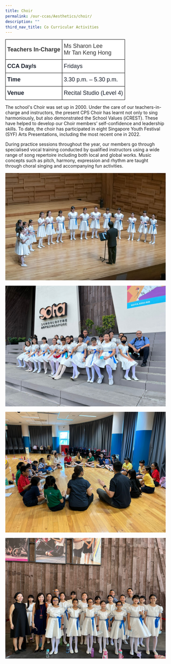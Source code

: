 ```yaml
---
title: Choir
permalink: /our-ccas/Aesthetics/choir/
description: ""
third_nav_title: Co Curricular Activities
---
```

<style type="text/css">
.tg  {border-collapse:collapse;border-spacing:0;}
.tg td{border-color:black;border-style:solid;border-width:1px;font-family:Arial, sans-serif;font-size:14px;
  overflow:hidden;padding:10px 5px;word-break:normal;}
.tg th{border-color:black;border-style:solid;border-width:1px;font-family:Arial, sans-serif;font-size:14px;
  font-weight:normal;overflow:hidden;padding:10px 5px;word-break:normal;}
.tg .tg-via6{background-color:#FFF;color:#1A202C;font-size:18px;font-weight:bold;text-align:left;vertical-align:middle}
.tg .tg-l3od{background-color:#FFF;color:#1A202C;font-size:18px;text-align:left;vertical-align:middle}
.tg .tg-ntp0{background-color:#FFF;color:#323232;font-size:18px;font-weight:bold;text-align:left;vertical-align:middle}
.tg .tg-y8at{background-color:#FFF;color:#323232;font-size:18px;text-align:left;vertical-align:middle}
</style>
<table class="tg">
<thead>
  <tr>
    <th class="tg-ntp0"><span style="font-weight:bold;color:#323232">Teachers In-Charge   </span></th>
    <th class="tg-y8at">Ms Sharon Lee<br><span style="font-weight:normal;color:#323232">Mr Tan Keng Hong   </span></th>
  </tr>
</thead>
<tbody>
  <tr>
    <td class="tg-via6">CCA Day/s   </td>
    <td class="tg-l3od">Fridays   </td>
  </tr>
  <tr>
    <td class="tg-via6">Time   </td>
    <td class="tg-l3od">3.30 p.m. – 5.30 p.m.   </td>
  </tr>
  <tr>
    <td class="tg-via6">Venue   </td>
    <td class="tg-l3od">Recital Studio (Level 4)   </td>
  </tr>
</tbody>
</table>
	
The school's Choir was set up in 2000. Under the care of our teachers-in-charge and instructors, the present CPS Choir has learnt not only to sing harmoniously, but also demonstrated the School Values (iCREST). These have helped to develop our Choir members’ self-confidence and leadership skills. To date, the choir has participated in eight Singapore Youth Festival (SYF) Arts Presentations, including the most recent one in 2022.

During practice sessions throughout the year, our members go through specialised vocal training conducted by qualified instructors using a wide range of song repertoire including both local and global works. Music concepts such as pitch, harmony, expression and rhythm are taught through choral singing and accompanying fun activities.


![](/images/choir%202.jpg)

![](/images/choircca1.jpg)

![](/images/choircca2.JPG)

![](/images/choircca3.JPG)